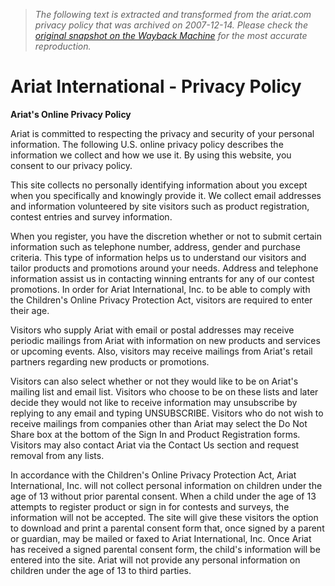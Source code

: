 > *The following text is extracted and transformed from the ariat.com privacy policy that was archived on 2007-12-14. Please check the [original snapshot on the Wayback Machine](https://web.archive.org/web/20071214004727id_/http%3A//www.ariat.com/custserv_privacypolicy.aspx) for the most accurate reproduction.*

# Ariat International - Privacy Policy

**Ariat's Online Privacy Policy**

Ariat is committed to respecting the privacy and security of your personal information. The following U.S. online privacy policy describes the information we collect and how we use it. By using this website, you consent to our privacy policy. 

This site collects no personally identifying information about you except when you specifically and knowingly provide it. We collect email addresses and information volunteered by site visitors such as product registration, contest entries and survey information. 

When you register, you have the discretion whether or not to submit certain information such as telephone number, address, gender and purchase criteria. This type of information helps us to understand our visitors and tailor products and promotions around your needs. Address and telephone information assist us in contacting winning entrants for any of our contest promotions. In order for Ariat International, Inc. to be able to comply with the Children's Online Privacy Protection Act, visitors are required to enter their age. 

Visitors who supply Ariat with email or postal addresses may receive periodic mailings from Ariat with information on new products and services or upcoming events. Also, visitors may receive mailings from Ariat's retail partners regarding new products or promotions. 

Visitors can also select whether or not they would like to be on Ariat's mailing list and email list. Visitors who choose to be on these lists and later decide they would not like to receive information may unsubscribe by replying to any email and typing UNSUBSCRIBE. Visitors who do not wish to receive mailings from companies other than Ariat may select the Do Not Share box at the bottom of the Sign In and Product Registration forms. Visitors may also contact Ariat via the Contact Us section and request removal from any lists. 

In accordance with the Children's Online Privacy Protection Act, Ariat International, Inc. will not collect personal information on children under the age of 13 without prior parental consent. When a child under the age of 13 attempts to register product or sign in for contests and surveys, the information will not be accepted. The site will give these visitors the option to download and print a parental consent form that, once signed by a parent or guardian, may be mailed or faxed to Ariat International, Inc. Once Ariat has received a signed parental consent form, the child's information will be entered into the site. Ariat will not provide any personal information on children under the age of 13 to third parties. 
